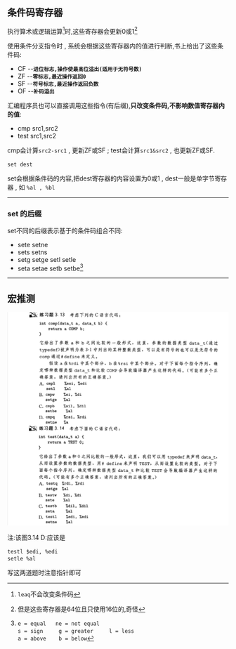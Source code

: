 ## 条件码寄存器
执行算术或逻辑运算[^1]时,这些寄存器会更新0或1[^2]
[^1]:`leaq`不会改变条件码
[^2]:但是这些寄存器是64位且只使用16位的,奇怪  

使用条件分支指令时 , 系统会根据这些寄存器内的值进行判断,书上给出了这些条件码:
- CF    --**`进位标志,操作使最高位溢出(适用于无符号数)`**
- ZF    --**`零标志,最近操作返回0`**
- SF    --**`符号标志,最近操作返回负数`**
- OF    --**`补码溢出`**

汇编程序员也可以直接调用这些指令(有后缀),**只改变条件码,不影响数值寄存器内的值**:
- cmp src1,src2
- test src1,src2  
   
cmp会计算`src2-src1` , 更新ZF或SF ; test会计算`src1&src2` , 也更新ZF或SF.
```
set dest
```  
  
set会根据条件码的内容,把dest寄存器的内容设置为0或1 , dest一般是单字节寄存器 , 如 `%al , %bl`  

---
### set 的后缀
set不同的后缀表示基于的条件码组合不同:
  
- sete setne
- sets setns
- setg setge setl setle
- seta setae setb setbe[^3]

[^3]:
    `e = equal   ne = not equal`   
    `s = sign     g = greater     l = less `   
    `a = above    b = below`  

---

## 宏推测

![3.13.14练习](./picturefield/3.13_3.14.png)


注:该图3.14 D:应该是
```
testl $edi, %edi
setle %al
```
写这两道题时注意指针即可